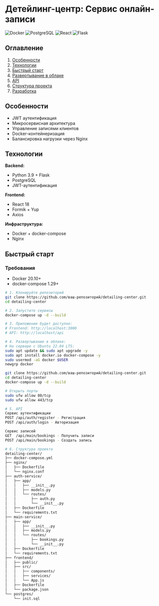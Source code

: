 # Детейлинг-центр: Сервис онлайн-записи

![Docker](https://img.shields.io/badge/Docker-20.10%2B-blue)
![PostgreSQL](https://img.shields.io/badge/PostgreSQL-13-green)
![React](https://img.shields.io/badge/React-18-blue)
![Flask](https://img.shields.io/badge/Flask-2.0-lightgrey)

## Оглавление
1. [Особенности](#особенности)
2. [Технологии](#технологии)
3. [Быстрый старт](#быстрый-старт)
4. [Развертывание в облаке](#развертывание-в-облаке)
5. [API](#api)
6. [Структура проекта](#структура-проекта)
7. [Разработка](#разработка)

## Особенности
- JWT аутентификация
- Микросервисная архитектура
- Управление записями клиентов
- Docker-контейнеризация
- Балансировка нагрузки через Nginx

## Технологии
**Backend:**
- Python 3.9 + Flask
- PostgreSQL
- JWT-аутентификация

**Frontend:**
- React 18
- Formik + Yup
- Axios

**Инфраструктура:**
- Docker + docker-compose
- Nginx

## Быстрый старт

### Требования
- Docker 20.10+
- docker-compose 1.29+

```bash
# 1. Клонируйте репозиторий
git clone https://github.com/ваш-репозиторий/detailing-center.git
cd detailing-center

# 2. Запустите сервисы
docker-compose up -d --build

# 3. Приложение будет доступно:
# Frontend: http://localhost:3000
# API: http://localhost/api

# 4. Развертывание в облаке:
# На сервере с Ubuntu 22.04 LTS:
sudo apt update && sudo apt upgrade -y
sudo apt install docker.io docker-compose -y
sudo usermod -aG docker $USER
newgrp docker

git clone https://github.com/ваш-репозиторий/detailing-center.git
cd detailing-center
docker-compose up -d --build

# Открыть порты
sudo ufw allow 80/tcp
sudo ufw allow 443/tcp

# 5. API
Сервис аутентификации
POST /api/auth/register - Регистрация
POST /api/auth/login - Авторизация

Сервис записей
GET  /api/main/bookings - Получить записи
POST /api/main/bookings - Создать запись

# 6. Структура проекта
detailing-center/
├── docker-compose.yml
├── nginx/
│   ├── Dockerfile
│   └── nginx.conf
├── auth-service/
│   ├── app/
│   │   ├── __init__.py
│   │   ├── models.py
│   │   └── routes/
│   │       ├── auth.py
│   │       └── __init__.py
│   ├── Dockerfile
│   └── requirements.txt
├── main-service/
│   ├── app/
│   │   ├── __init__.py
│   │   ├── models.py
│   │   └── routes/
│   │       ├── bookings.py
│   │       └── __init__.py
│   ├── Dockerfile
│   └── requirements.txt
├── frontend/
│   ├── public/
│   ├── src/
│   │   ├── components/
│   │   ├── services/
│   │   └── App.js
│   ├── Dockerfile
│   └── package.json
└── postgres/
    └── init.sql
